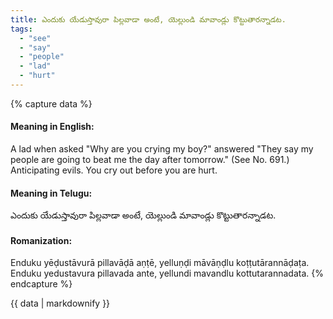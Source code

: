 ```yaml
---
title: ఎందుకు యేడుస్తావురా పిల్లవాడా అంటే, యెల్లుండి మావాండ్లు కొట్టుతారన్నాడట.
tags:
  - "see"
  - "say"
  - "people"
  - "lad"
  - "hurt"
---
```


{% capture data %}
#### Meaning in English:
A lad when asked "Why are you crying my boy?" answered "They say my people are going to beat me the day after tomorrow."
(See No. 691.)
Anticipating evils.
You cry out before you are hurt.

#### Meaning in Telugu:
ఎందుకు యేడుస్తావురా పిల్లవాడా అంటే, యెల్లుండి మావాండ్లు కొట్టుతారన్నాడట.

#### Romanization:
Enduku yēḍustāvurā pillavāḍā aṇṭē, yelluṇḍi māvāṇḍlu koṭṭutārannāḍaṭa.
Enduku yedustavura pillavada ante, yellundi mavandlu kottutarannadata.
{% endcapture %}

{{ data | markdownify }}

